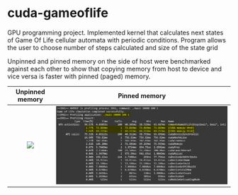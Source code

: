 # cuda-gameoflife
GPU programming project. Implemented kernel that calculates next states of Game Of Life cellular automata with periodic conditions. Program allows the user to choose number of steps calculated and size of the state grid

Unpinned and pinned memory on the side of host were benchmarked against each other to show that copying memory from host to device and vice versa is faster with pinned (paged) memory.

|      Unpinned memory      |      Pinned memory      |
| :----------------------: | :-----------------------: |
| ![](./screennshots/nvprof_0.png) | ![](./screenshots/nvprof_1.png) |
